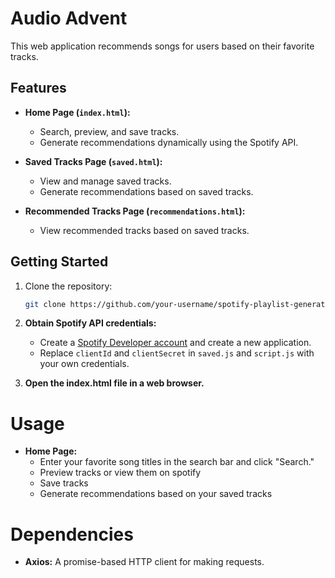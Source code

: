 # Audio Advent

This web application recommends songs for users based on their favorite tracks.

## Features

- **Home Page (`index.html`):**
  - Search, preview, and save tracks.
  - Generate recommendations dynamically using the Spotify API.

- **Saved Tracks Page (`saved.html`):**
  - View and manage saved tracks.
  - Generate recommendations based on saved tracks.

- **Recommended Tracks Page (`recommendations.html`):**
  - View recommended tracks based on saved tracks.

## Getting Started

1. Clone the repository:

   ```bash
   git clone https://github.com/your-username/spotify-playlist-generator.git

2. **Obtain Spotify API credentials:**
   - Create a [Spotify Developer account](https://developer.spotify.com/) and create a new application.
   - Replace `clientId` and `clientSecret` in `saved.js` and `script.js` with your own credentials.
  
3. **Open the index.html file in a web browser.**

# Usage

- **Home Page:**
  - Enter your favorite song titles in the search bar and click "Search."
  - Preview tracks or view them on spotify
  - Save tracks
  - Generate recommendations based on your saved tracks

# Dependencies

- **Axios:** A promise-based HTTP client for making requests.

